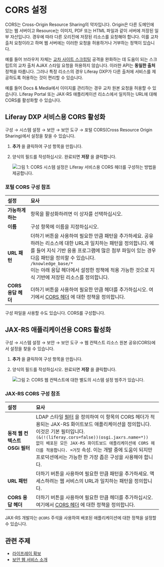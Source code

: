 # CORS 설정

CORS는 Cross-Origin Resource Sharing의 약자입니다. Origin은 다른 도메인에 있는 웹 서버이고 Resource는 이미지, PDF 또는 HTML 파일과 같이 서버에 저장된 일부 자산입니다. 경우에 따라 다른 오리진에 저장된 리소스를 요청해야 합니다. 이를 교차 출처 요청이라고 하며 웹 서버에는 이러한 요청을 허용하거나 거부하는 정책이 있습니다.

예를 들어 브라우저 자체는 [교차 사이트 스크립팅](https://en.wikipedia.org/wiki/Cross-site_scripting) 공격을 완화하는 데 도움이 되는 스크립트의 교차 출처 AJAX 스타일 요청을 허용하지 않습니다. 이러한 API는 **동일한 출처** 정책을 따릅니다. 그러나 특정 리소스의 경우 Liferay DXP가 다른 출처에 서비스를 제공하도록 허용하는 것이 편리할 수 있습니다.

예를 들어 Docs & Media에서 이미지를 관리하는 경우 교차 원본 요청을 허용할 수 있습니다. Liferay Portal 또는 JAX-RS 애플리케이션 리소스에서 일치하는 URL에 대해 CORS를 활성화할 수 있습니다.

## Liferay DXP 서비스용 CORS 활성화

구성 &rarr; 시스템 설정 &rarr; 보안 &rarr; 보안 도구 &rarr; 포털 CORS(Cross Resource Origin Sharing)에서 설정을 찾을 수 있습니다.

1. **추가** 을 클릭하여 구성 항목을 만듭니다.
1. 양식의 필드를 작성하십시오. 완료되면 **저장** 을 클릭합니다.
   
   ![그림 1: CORS 시스템 설정은 Liferay 서비스용 CORS 헤더를 구성하는 방법을 제공합니다.](./setting-up-cors/images/01.png)

### 포털 CORS 구성 참조

| 설정             | 묘사                                                                                                                                                                                                                          |
|:-------------- |:--------------------------------------------------------------------------------------------------------------------------------------------------------------------------------------------------------------------------- |
| **가능하게 하는** | 항목을 활성화하려면 이 상자를 선택하십시오.                                                                                                                                                                                                    |
| **이름** | 구성 항목에 이름을 지정하십시오.                                                                                                                                                                                                          |
| **URL 패턴** | 더하기 버튼을 사용하여 필요한 만큼 패턴을 추가하세요. 공유하려는 리소스에 대한 URL과 일치하는 패턴을 정의합니다. 예를 들어 지식 기반 응용 프로그램에 많은 첨부 파일이 있는 경우 다음 패턴을 정의할 수 있습니다. <br> `/knowledge_base/*` <br> 이는 아래 응답 헤더에서 설정한 정책에 적용 가능한 것으로 지식 기반에 저장된 리소스를 정의합니다. |
| **CORS 응답 헤더** | 더하기 버튼을 사용하여 필요한 만큼 헤더를 추가하십시오. 여기에서 [CORS 헤더](https://developer.mozilla.org/en-US/docs/Web/HTTP/Headers#CORS) 에 대한 정책을 정의합니다.                                                                                              |


구성 파일을 사용할 수도 있습니다. <!-- future link required --> CORS를 구성합니다.



## JAX-RS 애플리케이션용 CORS 활성화

구성 &rarr; 시스템 설정 &rarr; 보안 &rarr; 보안 도구 &rarr; 웹 컨텍스트 리소스 원본 공유(CORS)에서 설정을 찾을 수 있습니다.

1. **추가** 을 클릭하여 구성 항목을 만듭니다.
1. 양식의 필드를 작성하십시오. 완료되면 **저장** 을 클릭합니다.
   
   ![그림 2: CORS 웹 컨텍스트에 대한 별도의 시스템 설정 범주가 있습니다.](./setting-up-cors/images/02.png)

### JAX-RS CORS 구성 참조

| 설정                    | 묘사                                                                                                                                                                                                                                                                                                                                                    |
|:--------------------- |:----------------------------------------------------------------------------------------------------------------------------------------------------------------------------------------------------------------------------------------------------------------------------------------------------------------------------------------------------- |
| **동적 웹 컨텍스트 OSGi 필터** | LDAP 스타일 [필터](https://osgi.org/specification/osgi.cmpn/7.0.0/service.http.whiteboard.html) 을 정의하여 이 항목의 CORS 헤더가 적용되는 JAX-RS 화이트보드 애플리케이션을 정의합니다. 이것은 기본 필터입니다. <br> `(&(!(liferay.cors=false))(osgi.jaxrs.name=*))` <br> `없이 배포된 모든 JAX-RS 화이트보드 애플리케이션에 CORS 헤더를 적용합니다. =거짓` 속성. 이는 개발 중에 도움이 되지만 프로덕션에서는 가능한 한 가장 좁은 구성을 사용해야 합니다. |
| **URL 패턴** | 더하기 버튼을 사용하여 필요한 만큼 패턴을 추가하세요. 액세스하려는 웹 서비스의 URL과 일치하는 패턴을 정의합니다.                                                                                                                                                                                                                                                                                     |
| **CORS 응답 헤더** | 더하기 버튼을 사용하여 필요한 만큼 헤더를 추가하십시오. 여기에서 [CORS 헤더](https://developer.mozilla.org/en-US/docs/Web/HTTP/Headers#CORS) 에 대한 정책을 정의합니다.                                                                                                                                                                                                                        |


JAX-RS<!-- future link required --> 개발자는 `@CORS` 주석을 사용하여 배포된 애플리케이션에 대한 정책을 설정할 수 있습니다.

## 관련 주제

* [라이프레이 확보](../../securing-liferay.md)
* [보안 웹 서비스 소개](../securing-web-services.md)
